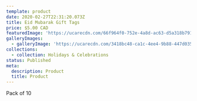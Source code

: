 ```yaml
---
template: product
date: 2020-02-27T22:31:20.073Z
title: Eid Mubarak Gift Tags
price: $5.00 CAD
featuredImage: 'https://ucarecdn.com/66f964f0-752e-4a8d-ac63-d5a318b791ad/'
galleryImages:
  - galleryImage: 'https://ucarecdn.com/3418bc48-ca1c-4ee4-9b88-447d03588753/'
collections:
  - collection: Holidays & Celebrations
status: Published
meta:
  description: Product
  title: Product
---
```

Pack of 10
